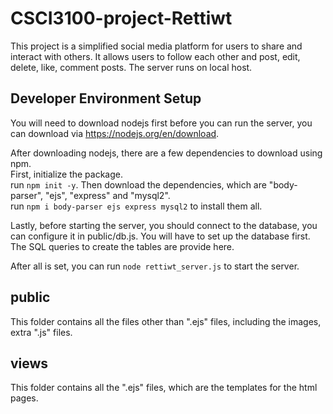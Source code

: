 # CSCI3100-project-Rettiwt
This project is a simplified social media platform for users to share and interact with others. It allows users to follow each other and post, edit, delete, like, comment posts. The server runs on local host.

## Developer Environment Setup
You will need to download nodejs first before you can run the server, you can download via https://nodejs.org/en/download.

After downloading nodejs, there are a few dependencies to download using npm.    
First, initialize the package.   
run `npm init -y`. 
Then download the dependencies, which are "body-parser", "ejs", "express" and "mysql2".  
run `npm i body-parser ejs express mysql2` to install them all.

Lastly, before starting the server, you should connect to the database, you can configure it in public/db.js. You will have to set up the database first. The SQL queries to create the tables are provide here.

After all is set, you can run `node rettiwt_server.js` to start the server.

## public
This folder contains all the files other than ".ejs" files, including the images, extra ".js" files.
## views
This folder contains all the ".ejs" files, which are the templates for the html pages.
